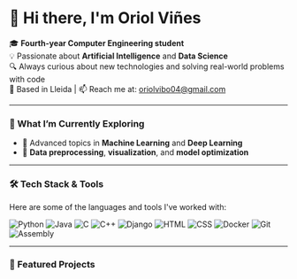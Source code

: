 <!-- Banner image (optional, host it somewhere or use a GitHub repo image) -->
<!-- ![Banner](https://your-image-link.com) -->

# 👋 Hi there, I'm Oriol Viñes

🎓 **Fourth-year Computer Engineering student**  
💡 Passionate about **Artificial Intelligence** and **Data Science**  
🔍 Always curious about new technologies and solving real-world problems with code  
📍 Based in Lleida | 📫 Reach me at: [oriolvibo04@gmail.com](mailto:oriolvibo04@gmail.com)

---

### 🧠 What I’m Currently Exploring
- 🤖 Advanced topics in **Machine Learning** and **Deep Learning**
- 🧮 **Data preprocessing**, **visualization**, and **model optimization**

---

### 🛠️ Tech Stack & Tools
Here are some of the languages and tools I've worked with:

![Python](https://img.shields.io/badge/-Python-3776AB?logo=python&logoColor=white&style=flat)
![Java](https://img.shields.io/badge/-Java-007396?logo=java&logoColor=white&style=flat)
![C](https://img.shields.io/badge/-C-00599C?logo=c&logoColor=white&style=flat)
![C++](https://img.shields.io/badge/-C++-00599C?logo=c%2B%2B&logoColor=white&style=flat)
![Django](https://img.shields.io/badge/-Django-092E20?logo=django&logoColor=white&style=flat)
![HTML](https://img.shields.io/badge/-HTML5-E34F26?logo=html5&logoColor=white&style=flat)
![CSS](https://img.shields.io/badge/-CSS3-1572B6?logo=css3&logoColor=white&style=flat)
![Docker](https://img.shields.io/badge/-Docker-2496ED?logo=docker&logoColor=white&style=flat)
![Git](https://img.shields.io/badge/-Git-F05032?logo=git&logoColor=white&style=flat)
![Assembly](https://img.shields.io/badge/-Assembly-6E4C13?style=flat)

---

### 🚀 Featured Projects
